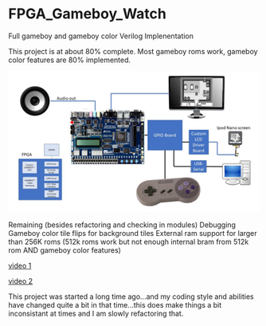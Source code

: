 # FPGA_Gameboy_Watch
Full gameboy and gameboy color Verilog Implenentation

This project is at about 80% complete.  Most gameboy roms work, gameboy color features are 80% implemented.


![overview](useful_docs/overview.jpg)


Remaining (besides refactoring and checking in modules)
  Debugging 
  Gameboy color tile flips for background tiles
  External ram support for larger than 256K roms (512k roms work but not enough internal bram from 512k rom AND gameboy color features)

 [video 1](https://www.youtube.com/watch?v=Pr7vuAg85WQ&t=10s)
 
 [video 2](https://www.youtube.com/watch?v=uc7wt_IBnak)
 
This project was started a long time ago...and my coding style and abilities have changed quite a bit in that time...this does make things a bit inconsistant at times and I am slowly refactoring that.  
  